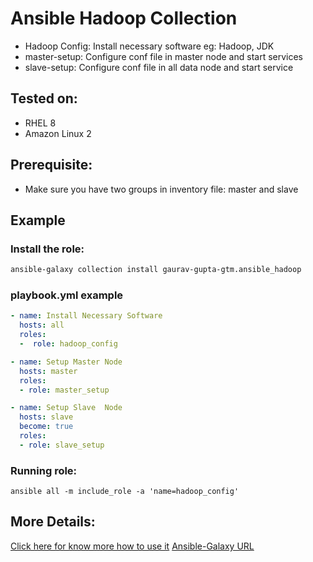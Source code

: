 Ansible Hadoop Collection
==============================

- Hadoop Config: Install necessary software eg: Hadoop, JDK
- master-setup: Configure conf file in master node and start services
- slave-setup: Configure conf file in all data node and start service

Tested on:
----------

- RHEL 8
- Amazon Linux 2

Prerequisite:
-------------

- Make sure you have two groups in inventory file: master and slave

Example
-------

### Install the role:

```bash
ansible-galaxy collection install gaurav-gupta-gtm.ansible_hadoop
```


### playbook.yml example

```yaml
- name: Install Necessary Software
  hosts: all
  roles:
  -  role: hadoop_config

- name: Setup Master Node
  hosts: master
  roles:
  - role: master_setup

- name: Setup Slave  Node
  hosts: slave
  become: true
  roles:
  - role: slave_setup
```

### Running role:

```
ansible all -m include_role -a 'name=hadoop_config'
```

More Details:
-------------

[Click here for know more how to use it](https://techq.medium.com/setup-a-multi-node-hadoop-cluster-using-ansible-by-gaurav-gupta-7dc88d53f26f)
[Ansible-Galaxy URL](https://galaxy.ansible.com/gaurav_gupta_gtm/ansible_hadoop)

